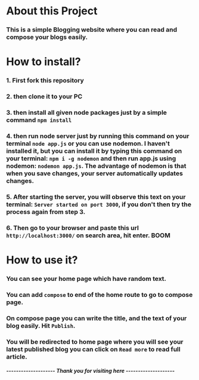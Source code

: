 # About this Project
### This is a simple Blogging website where you can read and compose your blogs easily. 
# How to install?
### 1. First fork this repository
### 2. then clone it to your PC
### 3. then install all given node packages just by a simple command `npm install`
### 4. then run node server just by running this command on your terminal `node app.js` or you can use nodemon. I haven't installed it, but you can install it by typing this command on your terminal: `npm i -g nodemon` and then run app.js using nodemon: `nodemon app.js`. The advantage of nodemon is that when you save changes, your server automatically updates changes.
### 5. After starting the server, you will observe this text on your terminal: `Server started on port 3000`, if you don't then try the process again from step 3.
### 6. Then go to your browser and paste this url `http://localhost:3000/` on search area, hit enter. BOOM 
# How to use it?
### You can see your home page which have random text.
### You can add `compose` to end of the home route to go to compose page.
### On compose page you can write the title, and the text of your blog easily. Hit `Publish`.
### You will be redirected to home page where you will see your latest published blog you can click on `Read more` to read full article.
##### -------------------- Thank you for visiting here --------------------